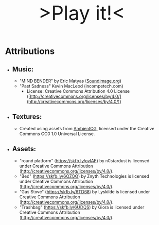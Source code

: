 <div style="text-align: center;">
  <a href="https://cheepchoop.netlify.app" style="display: inline-block; text-decoration: none; font-size: 4rem; margin: 2rem;">>Play it!<</a>
</div>


# Attributions
* ## Music:
    *   "MIND BENDER" by Eric Matyas ([Soundimage.org](https://soundimage.org))
    *   "Past Sadness" Kevin MacLeod (incompetech.com)
        *   License: Creative Commons Attribution 4.0 License ([http://creativecommons.org/licenses/by/4.0/](http://creativecommons.org/licenses/by/4.0/))

* ## Textures:
    *   Created using assets from [AmbientCG](https://ambientcg.com), 
    licensed under the Creative Commons CC0 1.0 Universal License.

* ## Assets:
    *   "round platform" (https://skfb.ly/ovIAF) by n0stardust is licensed under Creative Commons Attribution (http://creativecommons.org/licenses/by/4.0/).
    *   "Bed" (https://skfb.ly/6QZQQ) by Znyth Technologies is licensed under Creative Commons Attribution (http://creativecommons.org/licenses/by/4.0/).
    *   "Gas Stove" (https://skfb.ly/6TD68) by Lyskilde is licensed under Creative Commons Attribution (http://creativecommons.org/licenses/by/4.0/).
    *   "Trashbag" (https://skfb.ly/6UDQS) by Giora is licensed under Creative Commons Attribution (http://creativecommons.org/licenses/by/4.0/).